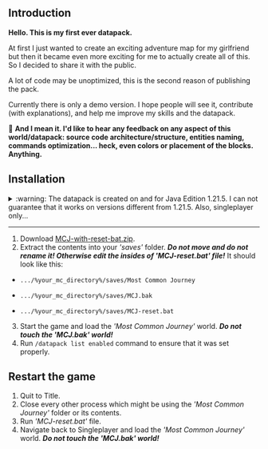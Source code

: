 ## Introduction

**Hello. This is my first ever datapack.**

At first I just wanted to create an exciting adventure map for my girlfriend but then it became even more exciting for me to actually create all of this.
So I decided to share it with the public.

A lot of code may be unoptimized, this is the second reason of publishing the pack.

Currently there is only a demo version. I hope people will see it, contribute (with explanations), and help me improve my skills and the datapack.

:pushpin: **And I mean it. I'd like to hear any feedback on any aspect of this world/datapack: source code architecture/structure, entities naming, commands optimization... heck, even colors or placement of the blocks. Anything.**

## Installation

<details>

<summary>:warning: The datapack is created on and for Java Edition 1.21.5. I can not guarantee that it works on versions different from 1.21.5. Also, singleplayer only...</summary>

While I enjoy messing with the code for fun, I'm not going to bother with multiplayer adjustments.

And no backporting, ever. This is my principle:

> If you're not using the highest stable version, you're missing opportunities - unless it comes with unjustifiable costs. If it lacks features from a lower version, either find an alternative solution or accept the trade-off. Core functionality is primary; features are secondary.

</details>

---

1. Download [MCJ-with-reset-bat.zip](https://github.com/bl1te/Most-Common-Journey/raw/refs/heads/main/MCJ-with-reset-bat.zip).
2. Extract the contents into your _'saves'_ folder. **_Do not move and do not rename it! Otherwise edit the insides of _'MCJ-reset.bat'_ file!_** It should look like this:

- `.../%your_mc_directory%/saves/Most Common Journey`

- `.../%your_mc_directory%/saves/MCJ.bak`

- `.../%your_mc_directory%/saves/MCJ-reset.bat`

3. Start the game and load the _'Most Common Journey'_ world. **_Do not touch the 'MCJ.bak' world!_**
4. Run `/datapack list enabled` command to ensure that it was set properly.

## Restart the game

1. Quit to Title.
2. Close every other process which might be using the _'Most Common Journey'_ folder or its contents.
3. Run _'MCJ-reset.bat'_ file.
4. Navigate back to Singleplayer and load the _'Most Common Journey'_ world. **_Do not touch the 'MCJ.bak' world!_**
